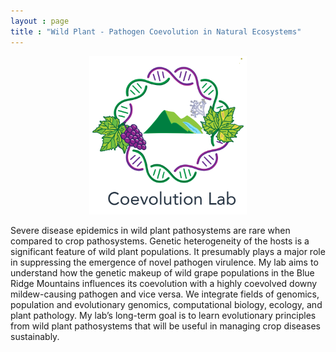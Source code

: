 ```yaml
---
layout : page
title : "Wild Plant - Pathogen Coevolution in Natural Ecosystems"
---
```


<p align="center">
<img  src="/assets/images/coevolutionlab_logo.png" height="50%" width="50%" />
  </p>
Severe disease epidemics in wild plant pathosystems are rare when compared to crop pathosystems. Genetic heterogeneity of the hosts is a significant feature of wild plant populations. It presumably plays a major role in suppressing the emergence of novel pathogen virulence. My lab aims to understand how the genetic makeup of wild grape populations in the Blue Ridge Mountains influences its coevolution with a highly coevolved downy mildew-causing pathogen and vice versa. We integrate fields of genomics, population and evolutionary genomics, computational biology, ecology, and plant pathology. My lab’s long-term goal is to learn evolutionary principles from wild plant pathosystems that will be useful in managing crop diseases sustainably.


<!---
<h2 style="text-align: center;">Plant Pathology</h2>
<!<h2 style="text-align: center;">Genomics and Population Genomics</h2>
<!<h2 style="text-align: center;">Computational Biology</h2>
-->

<!---
your comment goes here
and here

<p align="center">

  ###  North American wild grapes *Vitis* sp. and downy mildew *Plasmopara viticola* 
</p>

#### North American arabidopsis *Arabidopsis thaliana* and downy mildew *Hyaloperonospora arabidopsidis* 

--> 






